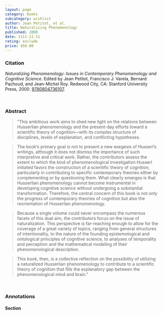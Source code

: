 ```yaml
---
layout: page
category: books
subcategory: wishlist
author: Jean Petitot, et al.
title: Naturalizing Phenomenology
published: 2000
date: 1111-11-11
rating: exclude
price: $50.00
---
```


### Citation

*Naturalizing Phenomenology: Issues in Contemporary Phenomenology and Cognitive Science.* Edited by Jean Petitot, Francisco J. Varela, Bernard Pachoud, and Jean-Michel Roy. Redwood City, CA: Stanford University Press, 2000. [9780804736107](https://www.sup.org/books/title/?id=406).

<br>

### Abstract

> "This ambitious work aims to shed new light on the relations between Husserlian phenomenology and the present-day efforts toward a scientific theory of cognition—with its complex structure of disciplines, levels of explanation, and conflicting hypotheses.

> The book’s primary goal is not to present a new exegesis of Husserl’s writings, although it does not dismiss the importance of such interpretive and critical work. Rather, the contributors assess the extent to which the kind of phenomenological investigation Husserl initiated favors the construction of a scientific theory of cognition, particularly in contributing to specific contemporary theories either by complementing or by questioning them. What clearly emerges is that Husserlian phenomenology cannot become instrumental in developing cognitive science without undergoing a substantial transformation. Therefore, the central concern of this book is not only the progress of contemporary theories of cognition but also the reorientation of Husserlian phenomenology.

> Because a single volume could never encompass the numerous facets of this dual aim, the contributors focus on the issue of naturalization. This perspective is far-reaching enough to allow for the coverage of a great variety of topics, ranging from general structures of intentionality, to the nature of the founding epistemological and ontological principles of cognitive science, to analyses of temporality and perception and the mathematical modeling of their phenomenological description.

> This book, then, is a collective reflection on the possibility of utilizing a naturalized Husserlian phenomenology to contribute to a scientific theory of cognition that fills the explanatory gap between the phenomenological mind and brain."

<br>

### Annotations

#### Section

<br>
